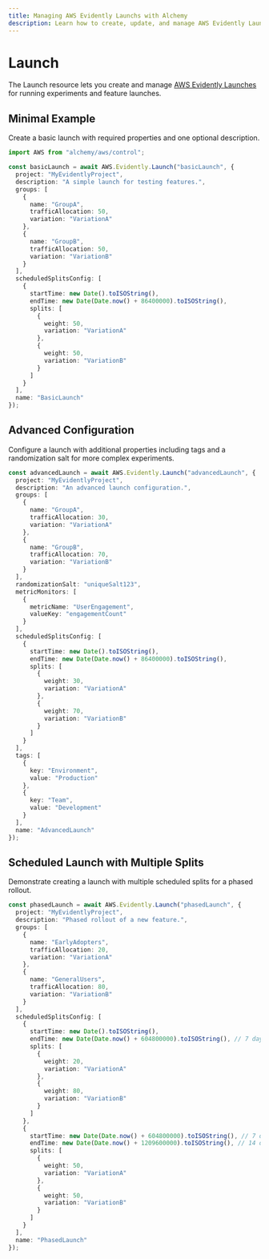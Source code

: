 ```yaml
---
title: Managing AWS Evidently Launchs with Alchemy
description: Learn how to create, update, and manage AWS Evidently Launchs using Alchemy Cloud Control.
---
```


# Launch

The Launch resource lets you create and manage [AWS Evidently Launches](https://docs.aws.amazon.com/evidently/latest/userguide/) for running experiments and feature launches.

## Minimal Example

Create a basic launch with required properties and one optional description.

```ts
import AWS from "alchemy/aws/control";

const basicLaunch = await AWS.Evidently.Launch("basicLaunch", {
  project: "MyEvidentlyProject",
  description: "A simple launch for testing features.",
  groups: [
    {
      name: "GroupA",
      trafficAllocation: 50,
      variation: "VariationA"
    },
    {
      name: "GroupB",
      trafficAllocation: 50,
      variation: "VariationB"
    }
  ],
  scheduledSplitsConfig: [
    {
      startTime: new Date().toISOString(),
      endTime: new Date(Date.now() + 86400000).toISOString(),
      splits: [
        {
          weight: 50,
          variation: "VariationA"
        },
        {
          weight: 50,
          variation: "VariationB"
        }
      ]
    }
  ],
  name: "BasicLaunch"
});
```

## Advanced Configuration

Configure a launch with additional properties including tags and a randomization salt for more complex experiments.

```ts
const advancedLaunch = await AWS.Evidently.Launch("advancedLaunch", {
  project: "MyEvidentlyProject",
  description: "An advanced launch configuration.",
  groups: [
    {
      name: "GroupA",
      trafficAllocation: 30,
      variation: "VariationA"
    },
    {
      name: "GroupB",
      trafficAllocation: 70,
      variation: "VariationB"
    }
  ],
  randomizationSalt: "uniqueSalt123",
  metricMonitors: [
    {
      metricName: "UserEngagement",
      valueKey: "engagementCount"
    }
  ],
  scheduledSplitsConfig: [
    {
      startTime: new Date().toISOString(),
      endTime: new Date(Date.now() + 86400000).toISOString(),
      splits: [
        {
          weight: 30,
          variation: "VariationA"
        },
        {
          weight: 70,
          variation: "VariationB"
        }
      ]
    }
  ],
  tags: [
    {
      key: "Environment",
      value: "Production"
    },
    {
      key: "Team",
      value: "Development"
    }
  ],
  name: "AdvancedLaunch"
});
```

## Scheduled Launch with Multiple Splits

Demonstrate creating a launch with multiple scheduled splits for a phased rollout.

```ts
const phasedLaunch = await AWS.Evidently.Launch("phasedLaunch", {
  project: "MyEvidentlyProject",
  description: "Phased rollout of a new feature.",
  groups: [
    {
      name: "EarlyAdopters",
      trafficAllocation: 20,
      variation: "VariationA"
    },
    {
      name: "GeneralUsers",
      trafficAllocation: 80,
      variation: "VariationB"
    }
  ],
  scheduledSplitsConfig: [
    {
      startTime: new Date().toISOString(),
      endTime: new Date(Date.now() + 604800000).toISOString(), // 7 days
      splits: [
        {
          weight: 20,
          variation: "VariationA"
        },
        {
          weight: 80,
          variation: "VariationB"
        }
      ]
    },
    {
      startTime: new Date(Date.now() + 604800000).toISOString(), // 7 days later
      endTime: new Date(Date.now() + 1209600000).toISOString(), // 14 days later
      splits: [
        {
          weight: 50,
          variation: "VariationA"
        },
        {
          weight: 50,
          variation: "VariationB"
        }
      ]
    }
  ],
  name: "PhasedLaunch"
});
```